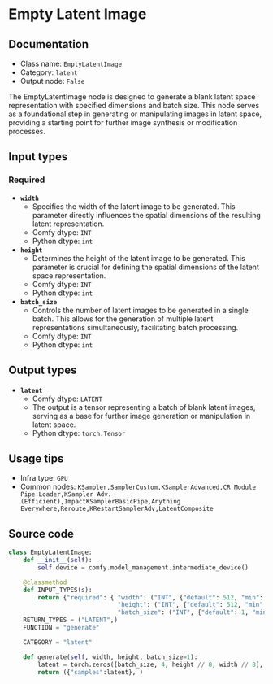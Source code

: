 # Empty Latent Image
## Documentation
- Class name: `EmptyLatentImage`
- Category: `latent`
- Output node: `False`

The EmptyLatentImage node is designed to generate a blank latent space representation with specified dimensions and batch size. This node serves as a foundational step in generating or manipulating images in latent space, providing a starting point for further image synthesis or modification processes.
## Input types
### Required
- **`width`**
    - Specifies the width of the latent image to be generated. This parameter directly influences the spatial dimensions of the resulting latent representation.
    - Comfy dtype: `INT`
    - Python dtype: `int`
- **`height`**
    - Determines the height of the latent image to be generated. This parameter is crucial for defining the spatial dimensions of the latent space representation.
    - Comfy dtype: `INT`
    - Python dtype: `int`
- **`batch_size`**
    - Controls the number of latent images to be generated in a single batch. This allows for the generation of multiple latent representations simultaneously, facilitating batch processing.
    - Comfy dtype: `INT`
    - Python dtype: `int`
## Output types
- **`latent`**
    - Comfy dtype: `LATENT`
    - The output is a tensor representing a batch of blank latent images, serving as a base for further image generation or manipulation in latent space.
    - Python dtype: `torch.Tensor`
## Usage tips
- Infra type: `GPU`
- Common nodes: `KSampler,SamplerCustom,KSamplerAdvanced,CR Module Pipe Loader,KSampler Adv. (Efficient),ImpactKSamplerBasicPipe,Anything Everywhere,Reroute,KRestartSamplerAdv,LatentComposite`


## Source code
```python
class EmptyLatentImage:
    def __init__(self):
        self.device = comfy.model_management.intermediate_device()

    @classmethod
    def INPUT_TYPES(s):
        return {"required": { "width": ("INT", {"default": 512, "min": 16, "max": MAX_RESOLUTION, "step": 8}),
                              "height": ("INT", {"default": 512, "min": 16, "max": MAX_RESOLUTION, "step": 8}),
                              "batch_size": ("INT", {"default": 1, "min": 1, "max": 4096})}}
    RETURN_TYPES = ("LATENT",)
    FUNCTION = "generate"

    CATEGORY = "latent"

    def generate(self, width, height, batch_size=1):
        latent = torch.zeros([batch_size, 4, height // 8, width // 8], device=self.device)
        return ({"samples":latent}, )

```
